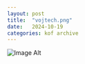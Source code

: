 ```yaml
---
layout:	post
title:	"vojtech.png"
date:	2024-10-19
categories:	kof archive
---
```


![Image Alt](https://k0f.github.io/assets/vojtech.png)